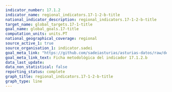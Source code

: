 ```yaml
---
indicator_number: 17.1.2
indicator_name: regional_indicators.17-1-2-b-title
national_indicator_description: regional_indicators.17-1-2-b-title
target_name: global_targets.17-1-title
goal_name: global_goals.17-title
computation_units: units.PT
national_geographical_coverage: regional
source_active_1: true
source_organisation_1: indicator.sadei
goal_meta_link: "https://github.com/sadeiasturias/asturias-datos/raw/develop/descargas/metodologia/17.1.2.b.pdf"
goal_meta_link_text: Ficha metodológica del indicador 17.1.2.b
data_last_update:  
data_non_statistical: false
reporting_status: complete
graph_title: regional_indicators.17-1-2-b-title
graph_type: line
---
```

